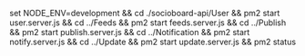 set NODE_ENV=development && cd ./socioboard-api/User && pm2 start user.server.js && cd ../Feeds && pm2 start feeds.server.js && cd ../Publish && pm2 start publish.server.js && cd ../Notification && pm2 start notify.server.js && cd ../Update && pm2 start update.server.js && pm2 status
